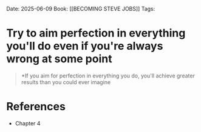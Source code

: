 Date: 2025-06-09
Book: [[BECOMING STEVE JOBS]]
Tags: 

# Try to aim perfection in everything you'll do even if you're always wrong at some point

> *If you aim for perfection in everything you do, you'll achieve greater results than you could ever imagine
# References 
- Chapter 4